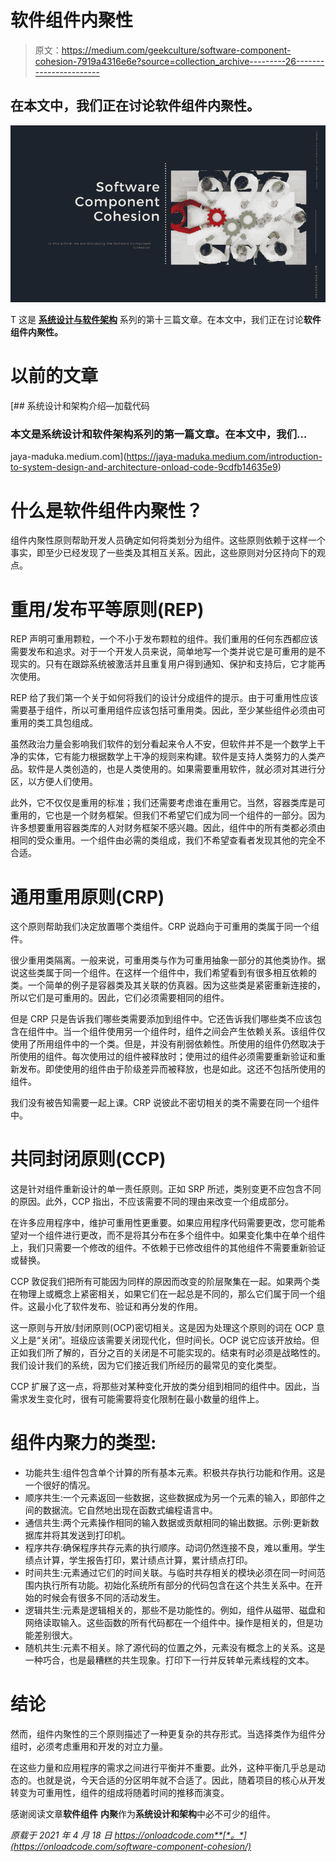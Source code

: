 # 软件组件内聚性

> 原文：<https://medium.com/geekculture/software-component-cohesion-7919a4316e6e?source=collection_archive---------26----------------------->

## 在本文中，我们正在讨论**软件组件内聚性。**

![](img/3f74fced0e66646fc81563f321f6c762.png)

T 这是 [**系统设计与软件架构**](https://onloadcode.com/category/architecture/) 系列的第十三篇文章。在本文中，我们正在讨论**软件组件内聚性。**

# 以前的文章

[](https://jaya-maduka.medium.com/introduction-to-system-design-and-architecture-onload-code-9cdfb14635e9) [## 系统设计和架构介绍—加载代码

### 本文是系统设计和软件架构系列的第一篇文章。在本文中，我们…

jaya-maduka.medium.com](https://jaya-maduka.medium.com/introduction-to-system-design-and-architecture-onload-code-9cdfb14635e9) 

# 什么是软件组件内聚性？

组件内聚性原则帮助开发人员确定如何将类划分为组件。这些原则依赖于这样一个事实，即至少已经发现了一些类及其相互关系。因此，这些原则对分区持向下的观点。

# 重用/发布平等原则(REP)

REP 声明可重用颗粒，一个不小于发布颗粒的组件。我们重用的任何东西都应该需要发布和追求。对于一个开发人员来说，简单地写一个类并说它是可重用的是不现实的。只有在跟踪系统被激活并且重复用户得到通知、保护和支持后，它才能再次使用。

REP 给了我们第一个关于如何将我们的设计分成组件的提示。由于可重用性应该需要基于组件，所以可重用组件应该包括可重用类。因此，至少某些组件必须由可重用的类工具包组成。

虽然政治力量会影响我们软件的划分看起来令人不安，但软件并不是一个数学上干净的实体，它有能力根据数学上干净的规则来构建。软件是支持人类努力的人类产品。软件是人类创造的，也是人类使用的。如果需要重用软件，就必须对其进行分区，以方便人们使用。

此外，它不仅仅是重用的标准；我们还需要考虑谁在重用它。当然，容器类库是可重用的，它也是一个财务框架。但我们不希望它们成为同一个组件的一部分。因为许多想要重用容器类库的人对财务框架不感兴趣。因此，组件中的所有类都必须由相同的受众重用。一个组件由必需的类组成，我们不希望查看者发现其他的完全不合适。

# 通用重用原则(CRP)

这个原则帮助我们决定放置哪个类组件。CRP 说趋向于可重用的类属于同一个组件。

很少重用类隔离。一般来说，可重用类与作为可重用抽象一部分的其他类协作。据说这些类属于同一个组件。在这样一个组件中，我们希望看到有很多相互依赖的类。一个简单的例子是容器类及其关联的仿真器。因为这些类是紧密重新连接的，所以它们是可重用的。因此，它们必须需要相同的组件。

但是 CRP 只是告诉我们哪些类需要添加到组件中。它还告诉我们哪些类不应该包含在组件中。当一个组件使用另一个组件时，组件之间会产生依赖关系。该组件仅使用了所用组件中的一个类。但是，并没有削弱依赖性。所使用的组件仍然取决于所使用的组件。每次使用过的组件被释放时；使用过的组件必须需要重新验证和重新发布。即使使用的组件由于阶级差异而被释放，也是如此。这还不包括所使用的组件。

我们没有被告知需要一起上课。CRP 说彼此不密切相关的类不需要在同一个组件中。

# 共同封闭原则(CCP)

这是针对组件重新设计的单一责任原则。正如 SRP 所述，类别变更不应包含不同的原因。此外，CCP 指出，不应该需要不同的理由来改变一个组成部分。

在许多应用程序中，维护可重用性更重要。如果应用程序代码需要更改，您可能希望对一个组件进行更改，而不是将其分布在多个组件中。如果变化集中在单个组件上，我们只需要一个修改的组件。不依赖于已修改组件的其他组件不需要重新验证或替换。

CCP 敦促我们把所有可能因为同样的原因而改变的阶层聚集在一起。如果两个类在物理上或概念上紧密相关，如果它们在一起总是不同的，那么它们属于同一个组件。这最小化了软件发布、验证和再分发的作用。

这一原则与开放/封闭原则(OCP)密切相关。这是因为处理这个原则的词在 OCP 意义上是“关闭”。班级应该需要关闭现代化，但时间长。OCP 说它应该开放给。但正如我们所了解的，百分之百的关闭是不可能实现的。结束有时必须是战略性的。我们设计我们的系统，因为它们接近我们所经历的最常见的变化类型。

CCP 扩展了这一点，将那些对某种变化开放的类分组到相同的组件中。因此，当需求发生变化时，很有可能需要将变化限制在最小数量的组件上。

# 组件内聚力的类型:

*   功能共生:组件包含单个计算的所有基本元素。积极共存执行功能和作用。这是一个很好的情况。
*   顺序共生:一个元素返回一些数据，这些数据成为另一个元素的输入，即部件之间的数据流。它自然地出现在函数式编程语言中。
*   通信共生:两个元素操作相同的输入数据或贡献相同的输出数据。示例:更新数据库并将其发送到打印机。
*   程序共存:确保程序共存元素的执行顺序。动词仍然连接不良，难以重用。学生绩点计算，学生报告打印，累计绩点计算，累计绩点打印。
*   时间共生:元素通过它们的时间关联。与临时共存相关的模块必须在同一时间范围内执行所有功能。初始化系统所有部分的代码包含在这个共生关系中。在开始的时候会有很多不同的活动发生。
*   逻辑共生:元素是逻辑相关的，那些不是功能性的。例如，组件从磁带、磁盘和网络读取输入。这些函数的所有代码都在一个组件中。操作是相关的，但是功能差别很大。
*   随机共生:元素不相关。除了源代码的位置之外，元素没有概念上的关系。这是一种巧合，也是最糟糕的共生现象。打印下一行并反转单元素线程的文本。

# 结论

然而，组件内聚性的三个原则描述了一种更复杂的共存形式。当选择类作为组件分组时，必须考虑重用和开发的对立力量。

在这些力量和应用程序的需求之间进行平衡并不重要。此外，这种平衡几乎总是动态的。也就是说，今天合适的分区明年就不合适了。因此，随着项目的核心从开发转变为可重用性，组件的组成将随着时间的推移而演变。

感谢阅读文章**软件组件** **内聚**作为**系统设计和架构**中必不可少的组件。

*原载于 2021 年 4 月 18 日 https://onloadcode.com**[*。*](https://onloadcode.com/software-component-cohesion/)*